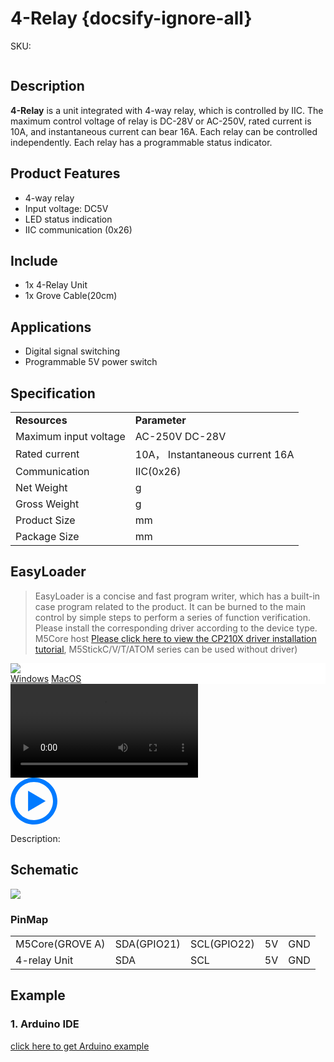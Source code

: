 # 4-Relay {docsify-ignore-all}

<el-tag effect="plain">SKU:</el-tag>

<div class="product_pic"><img src=""></div>

## Description

**4-Relay**  is a unit integrated with 4-way relay, which is controlled by IIC. The maximum control voltage of relay is DC-28V or AC-250V, rated current is 10A, and instantaneous current can bear 16A. Each relay can be controlled independently. Each relay has a programmable status indicator.

## Product Features

- 4-way relay
- Input voltage: DC5V
- LED status indication
- IIC communication (0x26)

## Include

- 1x 4-Relay Unit
- 1x Grove Cable(20cm)

## Applications

- Digital signal switching
- Programmable 5V power switch

## Specification
 
<table>
   <tr style="font-weight:bold">
      <td>Resources</td>
      <td>Parameter</td>
   </tr>
   <tr>
      <td>Maximum input voltage</td>
      <td>AC-250V DC-28V</td>
   </tr>
   <tr>
      <td>Rated current</td>
      <td>10A， Instantaneous current 16A</td>
   </tr>
   <tr>
      <td>Communication</td>
      <td>IIC(0x26)</td>
   </tr>
   <tr>
   <td>Net Weight</td>
      <td>g</td>
   </tr>
   <tr>
      <td>Gross Weight</td>
      <td>g</td>
   </tr>
   <tr>
      <td>Product Size</td>
      <td>mm</td>
   </tr>
   <tr>
      <td>Package Size</td>
      <td>mm</td>
   </tr>
 </table>


## EasyLoader

>EasyLoader is a concise and fast program writer, which has a built-in case program related to the product. It can be burned to the main control by simple steps to perform a series of function verification. Please install the corresponding driver according to the device type. M5Core host [Please click here to view the CP210X driver installation tutorial](en/arduino/arduino_development), M5StickC/V/T/ATOM series can be used without driver)

<div class="easyloader-box">
    <div style="background-color:white;">
        <div><img src="https://m5stack.oss-cn-shenzhen.aliyuncs.com/image/easyloader_intro.webp"></div>
        <div class="easyloader-btn">
            <a href="">Windows</a>
            <a href="">MacOS</a>
            <!-- <a>Linux</a>
            <a>MacOS</a> -->
        </div>
    </div>
    <div>
        <video id="example_video" controls>
            <source src="" type="video/mp4">
        </video>
        <div class="easyloader-mask">
        <a>
            <svg id="play-btn" t="1583228776634" class="icon" viewBox="0 0 1024 1024" version="1.1" xmlns="http://www.w3.org/2000/svg" p-id="4152" width="75" height="75"><path d="M512 0C229.216 0 0 229.216 0 512s229.216 512 512 512 512-229.216 512-512S794.784 0 512 0z m0 928C282.24 928 96 741.76 96 512S282.24 96 512 96s416 186.24 416 416-186.24 416-416 416zM384 288l384 224-384 224z" p-id="4153" fill="#007aff"></path></svg></a>
            <p>Description:</p>
            <p></p>
        </div>
    </div>
</div>

## Schematic

<img src="assets/img/product_pics/unit/4_relay/4-relay_sch.webp">

### PinMap

<table>
 <tr><td>M5Core(GROVE A)</td><td>SDA(GPIO21)</td><td>SCL(GPIO22)</td><td>5V</td><td>GND</td></tr>
 <tr><td>4-relay Unit</td><td>SDA</td><td>SCL</td><td>5V</td><td>GND</td></tr>
</table>

## Example

### 1. Arduino IDE

[click here to get Arduino example]()

<script>

   var purchase_link = '';

   anchor_search(purchase_link);
   scrollFunc();

</script>